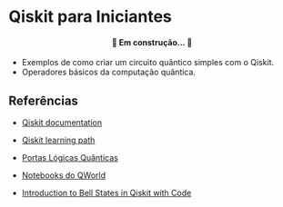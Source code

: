# Qiskit para Iniciantes

<h4 align="center"> 
	🚧  Em construção...  🚧
</h4>

- Exemplos de como criar um circuito quântico simples com o Qiskit. 
- Operadores básicos da computação quântica. 


##  Referências

- [Qiskit documentation](https://qiskit.org/documentation/)

- [Qiskit learning path](https://qiskit.org/learn/course/introduction-course)

- [Portas Lógicas Quânticas](https://medium.com/cq-em-portugu%C3%AAs/portas-l%C3%B3gicas-qu%C3%A2nticas-ed014c43a381)

- [Notebooks do QWorld](https://gitlab.com/qworld)

- [Introduction to Bell States in Qiskit with Code](https://quantumcomputinguk.org/tutorials/introduction-to-bell-states)

